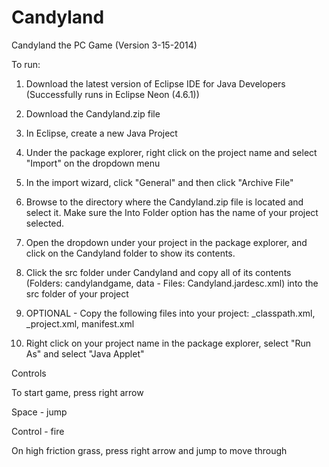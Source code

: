# Candyland
Candyland the PC Game (Version 3-15-2014)

To run:

1. Download the latest version of Eclipse IDE for Java Developers (Successfully runs in Eclipse Neon (4.6.1))

2. Download the Candyland.zip file

3. In Eclipse, create a new Java Project

4. Under the package explorer, right click on the project name and select "Import" on the dropdown menu

5. In the import wizard, click "General" and then click "Archive File"

6. Browse to the directory where the Candyland.zip file is located and select it. Make sure the Into Folder option has the name of your project selected.

7. Open the dropdown under your project in the package explorer, and click on the Candyland folder to show its contents.

8. Click the src folder under Candyland and copy all of its contents (Folders: candylandgame, data - Files: Candyland.jardesc.xml) into the src folder of your project

9. OPTIONAL - Copy the following files into your project: _classpath.xml, _project.xml, manifest.xml

10. Right click on your project name in the package explorer, select "Run As" and select "Java Applet"

Controls

To start game, press right arrow

Space - jump

Control - fire

On high friction grass, press right arrow and jump to move through

